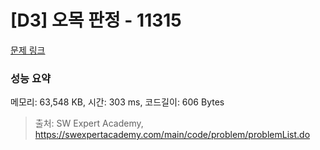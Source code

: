 # [D3] 오목 판정 - 11315 

[문제 링크](https://swexpertacademy.com/main/code/problem/problemDetail.do?contestProbId=AXaSUPYqPYMDFASQ) 

### 성능 요약

메모리: 63,548 KB, 시간: 303 ms, 코드길이: 606 Bytes



> 출처: SW Expert Academy, https://swexpertacademy.com/main/code/problem/problemList.do